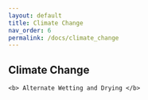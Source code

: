 ```yaml
---
layout: default
title: Climate Change
nav_order: 6
permalink: /docs/climate_change
---
```


## Climate Change

```
<b> Alternate Wetting and Drying </b>

```
